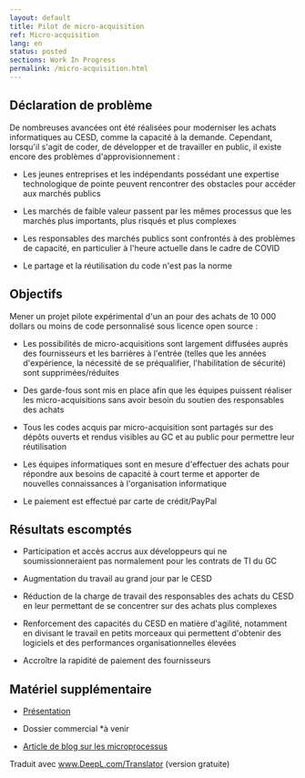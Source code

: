 ```yaml
---
layout: default
title: Pilot de micro-acquisition
ref: Micro-acquisition
lang: en
status: posted
sections: Work In Progress
permalink: /micro-acquisition.html
---
```

## Déclaration de problème  

De nombreuses avancées ont été réalisées pour moderniser les achats informatiques au CESD, comme la capacité à la demande. Cependant, lorsqu'il s'agit de coder, de développer et de travailler en public, il existe encore des problèmes d'approvisionnement :

- Les jeunes entreprises et les indépendants possédant une expertise technologique de pointe peuvent rencontrer des obstacles pour accéder aux marchés publics

- Les marchés de faible valeur passent par les mêmes processus que les marchés plus importants, plus risqués et plus complexes

- Les responsables des marchés publics sont confrontés à des problèmes de capacité, en particulier à l'heure actuelle dans le cadre de COVID

- Le partage et la réutilisation du code n'est pas la norme  

## Objectifs

Mener un projet pilote expérimental d'un an pour des achats de 10 000 dollars ou moins de code personnalisé sous licence open source :

- Les possibilités de micro-acquisitions sont largement diffusées auprès des fournisseurs et les barrières à l'entrée (telles que les années d'expérience, la nécessité de se préqualifier, l'habilitation de sécurité) sont supprimées/réduites

- Des garde-fous sont mis en place afin que les équipes puissent réaliser les micro-acquisitions sans avoir besoin du soutien des responsables des achats

- Tous les codes acquis par micro-acquisition sont partagés sur des dépôts ouverts et rendus visibles au GC et au public pour permettre leur réutilisation

- Les équipes informatiques sont en mesure d'effectuer des achats pour répondre aux besoins de capacité à court terme et apporter de nouvelles connaissances à l'organisation informatique

- Le paiement est effectué par carte de crédit/PayPal

## Résultats escomptés  

- Participation et accès accrus aux développeurs qui ne soumissionneraient pas normalement pour les contrats de TI du GC

- Augmentation du travail au grand jour par le CESD

- Réduction de la charge de travail des responsables des achats du CESD en leur permettant de se concentrer sur des achats plus complexes

- Renforcement des capacités du CESD en matière d'agilité, notamment en divisant le travail en petits morceaux qui permettent d'obtenir des logiciels et des performances organisationnelles élevées

- Accroître la rapidité de paiement des fournisseurs

## Matériel supplémentaire  

- [Présentation](2020-Micro-Acquisition-Pilot.html)

- Dossier commercial *à venir

- [Article de blog sur les microprocessus](2020/08/12/better-tech-through-microprocurement-p1.html)

Traduit avec www.DeepL.com/Translator (version gratuite)